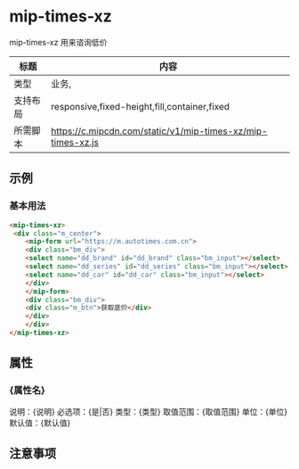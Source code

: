 # mip-times-xz

mip-times-xz 用来谘询低价

标题|内容
----|----
类型|业务,
支持布局|responsive,fixed-height,fill,container,fixed
所需脚本|https://c.mipcdn.com/static/v1/mip-times-xz/mip-times-xz.js

## 示例

### 基本用法
```html
<mip-times-xz>
 <div class="m_center">
    <mip-form url="https://m.autotimes.com.cn">
    <div class="bm_div">
    <select name="dd_brand" id="dd_brand" class="bm_input"></select>
    <select name="dd_series" id="dd_series" class="bm_input"></select>
    <select name="dd_car" id="dd_car" class="bm_input"></select>   
    </div> 
	</mip-form>
    <div class="bm_div"> 
    <div class="m_btn">获取底价</div>  
    </div>
    </div>
</mip-times-xz>
```

## 属性

### {属性名}

说明：{说明}
必选项：{是|否}
类型：{类型}
取值范围：{取值范围}
单位：{单位}
默认值：{默认值}

## 注意事项

